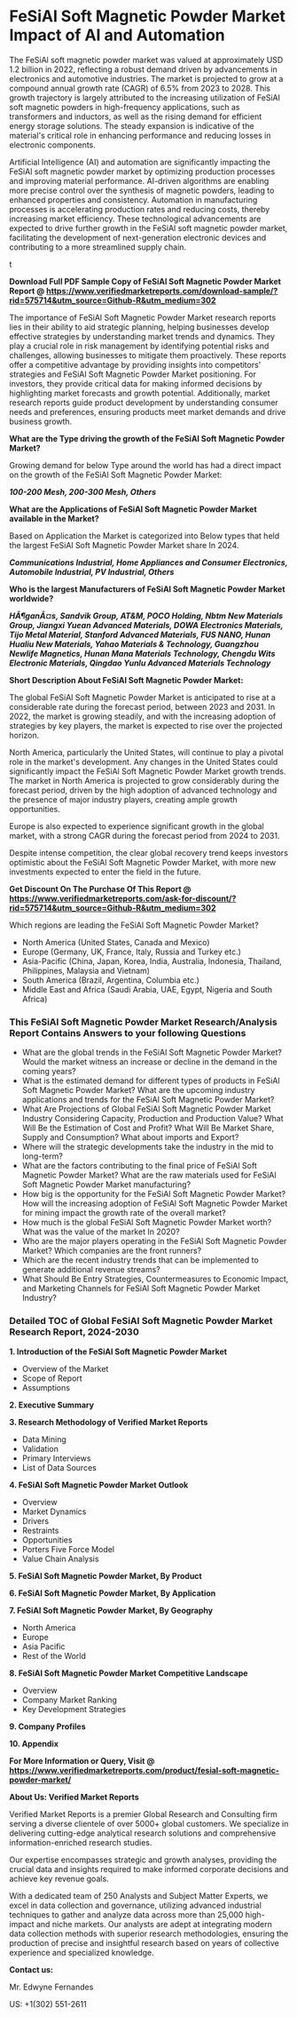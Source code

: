<meta name="title" content="Global FeSiAl Soft Magnetic Powder Market Impact of AI and Automation"><meta name="description" content="The FeSiAl soft magnetic powder market was valued at approximately USD 1.2 billion in 2022, reflecting a robust demand driven by advancements in electronics and automo"><meta name="title" content="FeSiAl Soft Magnetic Powder Market Size, Share, Scope, Trends, Growth, Opportunities, Analysis, Forecast"><h1>FeSiAl Soft Magnetic Powder Market Impact of AI and Automation</h1><p>The FeSiAl soft magnetic powder market was valued at approximately USD 1.2 billion in 2022, reflecting a robust demand driven by advancements in electronics and automotive industries. The market is projected to grow at a compound annual growth rate (CAGR) of 6.5% from 2023 to 2028. This growth trajectory is largely attributed to the increasing utilization of FeSiAl soft magnetic powders in high-frequency applications, such as transformers and inductors, as well as the rising demand for efficient energy storage solutions. The steady expansion is indicative of the material's critical role in enhancing performance and reducing losses in electronic components.</p><p>Artificial Intelligence (AI) and automation are significantly impacting the FeSiAl soft magnetic powder market by optimizing production processes and improving material performance. AI-driven algorithms are enabling more precise control over the synthesis of magnetic powders, leading to enhanced properties and consistency. Automation in manufacturing processes is accelerating production rates and reducing costs, thereby increasing market efficiency. These technological advancements are expected to drive further growth in the FeSiAl soft magnetic powder market, facilitating the development of next-generation electronic devices and contributing to a more streamlined supply chain.</p>t</p><p id="" class=""><strong>Download Full PDF Sample Copy of FeSiAl Soft Magnetic Powder Market Report @ <a href="https://www.verifiedmarketreports.com/download-sample/?rid=575714&utm_source=Github-R&utm_medium=302" target="_blank">https://www.verifiedmarketreports.com/download-sample/?rid=575714&utm_source=Github-R&utm_medium=302</a></strong></p><p>The importance of&nbsp;FeSiAl Soft Magnetic Powder Market research reports lies in their ability to aid strategic planning, helping businesses develop effective strategies by understanding market trends and dynamics. They play a crucial role in risk management by identifying potential risks and challenges, allowing businesses to mitigate them proactively. These reports offer a competitive advantage by providing insights into competitors' strategies and FeSiAl Soft Magnetic Powder Market positioning. For investors, they provide critical data for making informed decisions by highlighting market forecasts and growth potential. Additionally, market research reports guide product development by understanding consumer needs and preferences, ensuring products meet market demands and drive business growth.</p><p><strong>What are the&nbsp;Type driving the growth of the FeSiAl Soft Magnetic Powder Market?</strong></p><p id="" class="">Growing demand for below Type around the world has had a direct impact on the growth of the FeSiAl Soft Magnetic Powder Market:</p><em><strong>100-200 Mesh, 200-300 Mesh, Others</strong></em></p><strong>What are the&nbsp;Applications&nbsp;of FeSiAl Soft Magnetic Powder Market available in the Market?</strong></p><p id="" class="">Based on Application the Market is categorized into Below types that held the largest FeSiAl Soft Magnetic Powder Market share In 2024.</p><em><strong>Communications Industrial, Home Appliances and Consumer Electronics, Automobile Industrial, PV Industrial, Others</strong></em></p><strong>Who is the largest Manufacturers of FeSiAl Soft Magnetic Powder Market worldwide?</strong></p><p><em><strong>HÃ¶ganÃ¤s, Sandvik Group, AT&M, POCO Holding, Nbtm New Materials Group, Jiangxi Yuean Advanced Materials, DOWA Electronics Materials, Tijo Metal Material, Stanford Advanced Materials, FUS NANO, Hunan Hualiu New Materials, Yahao Materials & Technology, Guangzhou Newlife Magnetics, Hunan Mana Materials Technology, Chengdu Wits Electronic Materials, Qingdao Yunlu Advanced Materials Technology</strong></em></p><p id="" class=""><strong>Short Description About FeSiAl Soft Magnetic Powder Market:</strong></p><p>The global FeSiAl Soft Magnetic Powder Market is anticipated to rise at a considerable rate during the forecast period, between 2023 and 2031. In 2022, the market is growing steadily, and with the increasing adoption of strategies by key players, the market is expected to rise over the projected horizon.</p><p>North America, particularly the United States, will continue to play a pivotal role in the market's development. Any changes in the United States could significantly impact the FeSiAl Soft Magnetic Powder Market growth trends. The market in North America is projected to grow considerably during the forecast period, driven by the high adoption of advanced technology and the presence of major industry players, creating ample growth opportunities.</p><p>Europe is also expected to experience significant growth in the global market, with a strong CAGR during the forecast period from 2024 to 2031.</p><p>Despite intense competition, the clear global recovery trend keeps investors optimistic about the FeSiAl Soft Magnetic Powder Market, with more new investments expected to enter the field in the future.</p><p id="" class=""><strong>Get Discount On The Purchase Of This Report @ <a href="https://www.verifiedmarketreports.com/ask-for-discount/?rid=575714&utm_source=Github-R&utm_medium=302" target="_blank">https://www.verifiedmarketreports.com/ask-for-discount/?rid=575714&utm_source=Github-R&utm_medium=302</a></strong></p>Which regions are leading the FeSiAl Soft Magnetic Powder Market?</p><ul><li>North America (United States, Canada and Mexico)</li><li>Europe (Germany, UK, France, Italy, Russia and Turkey etc.)</li><li>Asia-Pacific (China, Japan, Korea, India, Australia, Indonesia, Thailand, Philippines, Malaysia and Vietnam)</li><li>South America (Brazil, Argentina, Columbia etc.)</li><li>Middle East and Africa (Saudi Arabia, UAE, Egypt, Nigeria and South Africa)</li></ul><h3 id="" class="">This FeSiAl Soft Magnetic Powder Market Research/Analysis Report Contains Answers to your following Questions</h3><ul><li>What are the global trends in the FeSiAl Soft Magnetic Powder Market? Would the market witness an increase or decline in the demand in the coming years?</li><li>What is the estimated demand for different types of products in FeSiAl Soft Magnetic Powder Market? What are the upcoming industry applications and trends for the FeSiAl Soft Magnetic Powder Market?</li><li>What Are Projections of Global FeSiAl Soft Magnetic Powder Market Industry Considering Capacity, Production and Production Value? What Will Be the Estimation of Cost and Profit? What Will Be Market Share, Supply and Consumption? What about imports and Export?</li><li>Where will the strategic developments take the industry in the mid to long-term?</li><li>What are the factors contributing to the final price of FeSiAl Soft Magnetic Powder Market? What are the raw materials used for FeSiAl Soft Magnetic Powder Market manufacturing?</li><li>How big is the opportunity for the FeSiAl Soft Magnetic Powder Market? How will the increasing adoption of FeSiAl Soft Magnetic Powder Market for mining impact the growth rate of the overall market?</li><li>How much is the global FeSiAl Soft Magnetic Powder Market worth? What was the value of the market In 2020?</li><li>Who are the major players operating in the FeSiAl Soft Magnetic Powder Market? Which companies are the front runners?</li><li>Which are the recent industry trends that can be implemented to generate additional revenue streams?</li><li>What Should Be Entry Strategies, Countermeasures to Economic Impact, and Marketing Channels for FeSiAl Soft Magnetic Powder Market Industry?</li></ul><h3 id="" class="">Detailed TOC of Global FeSiAl Soft Magnetic Powder Market Research Report, 2024-2030</h3><p id="" class=""><strong>1. Introduction of the FeSiAl Soft Magnetic Powder Market</strong></p><ul><li>Overview of the Market</li><li>Scope of Report</li><li>Assumptions</li></ul><p id="" class=""><strong>2. Executive Summary</strong></p><p id="" class=""><strong>3. Research Methodology of Verified Market Reports</strong></p><ul><li>Data Mining</li><li>Validation</li><li>Primary Interviews</li><li>List of Data Sources</li></ul><p id="" class=""><strong>4. FeSiAl Soft Magnetic Powder Market Outlook</strong></p><ul><li>Overview</li><li>Market Dynamics</li><li>Drivers</li><li>Restraints</li><li>Opportunities</li><li>Porters Five Force Model</li><li>Value Chain Analysis</li></ul><p id="" class=""><strong>5. FeSiAl Soft Magnetic Powder Market, By Product</strong></p><p id="" class=""><strong>6. FeSiAl Soft Magnetic Powder Market, By Application</strong></p><p id="" class=""><strong>7. FeSiAl Soft Magnetic Powder Market, By Geography</strong></p><ul><li>North America</li><li>Europe</li><li>Asia Pacific</li><li>Rest of the World</li></ul><p id="" class=""><strong>8. FeSiAl Soft Magnetic Powder Market Competitive Landscape</strong></p><ul><li>Overview</li><li>Company Market Ranking</li><li>Key Development Strategies</li></ul><p id="" class=""><strong>9. Company Profiles</strong></p><p id="" class=""><strong>10. Appendix</strong></p><p id="" class=""><strong>For More Information or Query, Visit @ <a href="https://www.verifiedmarketreports.com/product/fesial-soft-magnetic-powder-market/" target="_blank">https://www.verifiedmarketreports.com/product/fesial-soft-magnetic-powder-market/</a></strong></p><p id="" class=""><strong>About Us: Verified Market Reports</strong></p><p id="" class="">Verified Market Reports is a premier Global Research and Consulting firm serving a diverse clientele of over 5000+ global customers. We specialize in delivering cutting-edge analytical research solutions and comprehensive information-enriched research studies.</p><p id="" class="">Our expertise encompasses strategic and growth analyses, providing the crucial data and insights required to make informed corporate decisions and achieve key revenue goals.</p><p id="" class="">With a dedicated team of 250 Analysts and Subject Matter Experts, we excel in data collection and governance, utilizing advanced industrial techniques to gather and analyze data across more than 25,000 high-impact and niche markets. Our analysts are adept at integrating modern data collection methods with superior research methodologies, ensuring the production of precise and insightful research based on years of collective experience and specialized knowledge.</p><p id="" class=""><strong>Contact us:</strong></p><p id="" class="">Mr. Edwyne Fernandes</p><p id="" class="">US: +1(302) 551-2611</p>
